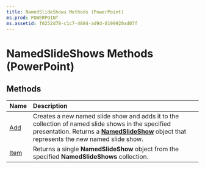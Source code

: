 ```yaml
---
title: NamedSlideShows Methods (PowerPoint)
ms.prod: POWERPOINT
ms.assetid: f0252d78-c1c7-4884-ad9d-0199920ad07f
---
```



# NamedSlideShows Methods (PowerPoint)

## Methods



|**Name**|**Description**|
|:-----|:-----|
|[Add](namedslideshows-add-method-powerpoint.md)|Creates a new named slide show and adds it to the collection of named slide shows in the specified presentation. Returns a  **[NamedSlideShow](namedslideshow-object-powerpoint.md)** object that represents the new named slide show.|
|[Item](namedslideshows-item-method-powerpoint.md)|Returns a single  **NamedSlideShow** object from the specified **NamedSlideShows** collection.|

